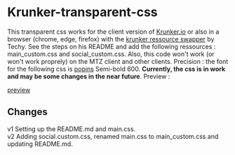 # Krunker-transparent-css
This transparent css works for the client version of [Krunker.io](https://krunker.io/) or also in a browser (chrome, edge, firefox) with the [krunker ressource swapper](https://github.com/Tehchy/Krunker-Resource-Swapper) by Techy. See the steps on his README and add the following ressources : main_custom.css and social_custom.css. Also, this code won't work (or won't work proprely) on the MTZ client and other clients. Precision : the font for the following css is [popins](https://fonts.google.com/specimen/Poppins?query=poppins) Semi-bold 600. **Currently, the css is in work and may be some changes in the near future**. Preview :

[preview](https://www.dropbox.com/h?preview=github+preview.png)

## Changes
v1 Setting up the README.md and main.css.\
v2 Adding social.custom.css, renamed main.css to main_custom.css and updating README.md.
